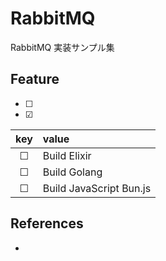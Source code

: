 # RabbitMQ

RabbitMQ 実装サンプル集

## Feature

- &#x2610;
- &#x2611;

|key|value|
|:---:|:---|
|&#x2610;|Build Elixir|
|&#x2610;|Build Golang|
|&#x2610;|Build JavaScript Bun.js|

## References

- 

